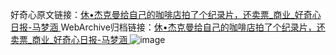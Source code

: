 好奇心原文链接：[休•杰克曼给自己的咖啡店拍了个纪录片，还卖票_商业_好奇心日报-马梦涵 ](https://www.qdaily.com/articles/10534.html)
WebArchive归档链接：[休•杰克曼给自己的咖啡店拍了个纪录片，还卖票_商业_好奇心日报-马梦涵 ](http://web.archive.org/web/20190623160508/https://www.qdaily.com/articles/10534.html)
![image](http://ww3.sinaimg.cn/large/007d5XDply1g3vzi7ba17j30u055lb29)